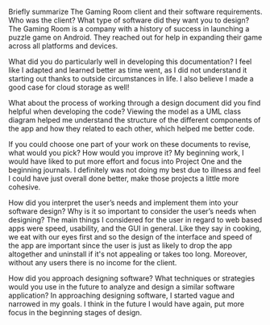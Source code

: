 Briefly summarize The Gaming Room client and their software requirements. Who was the client? What type of software did they want you to design?
The Gaming Room is a company with a history of success in launching a puzzle game on Android.  They reached out for help in expanding their game across all platforms and devices.

What did you do particularly well in developing this documentation?
I feel like I adapted and learned better as time went, as I did not understand it starting out thanks to outside circumstances in life.  I also believe I made a good case for cloud storage as well!

What about the process of working through a design document did you find helpful when developing the code?
Viewing the model as a UML class diagram helped me understand the structure of the different components of the app and how they related to each other, which helped me better code.

If you could choose one part of your work on these documents to revise, what would you pick? How would you improve it?
My beginning work, I would have liked to put more effort and focus into Project One and the beginning journals.  I definitely was not doing my best due to illness and feel I could have just overall done better, make those projects a little more cohesive.

How did you interpret the user’s needs and implement them into your software design? Why is it so important to consider the user’s needs when designing?
The main things I considered for the user in regard to web based apps were speed, usability, and the GUI in general.  Like they say in cooking, we eat with our eyes first and so the design of the interface and speed of the app are important since the user is just as likely to drop the app altogether and uninstall if it's not appealing or takes too long.  Moreover, without any users there is no income for the client.

How did you approach designing software? What techniques or strategies would you use in the future to analyze and design a similar software application?
In approaching designing software, I started vague and narrowed in my goals.  I think in the future I would have again, put more focus in the beginning stages of design.

